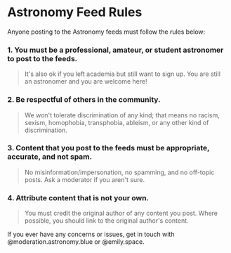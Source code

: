 # Astronomy Feed Rules

Anyone posting to the Astronomy feeds must follow the rules below:

### 1. You must be a professional, amateur, or student astronomer to post to the feeds.
> It's also ok if you left academia but still want to sign up. You are still an astronomer and you are welcome here!

### 2. Be respectful of others in the community.
> We won't tolerate discrimination of any kind; that means no racism, sexism, homophobia, transphobia, ableism, or any other kind of discrimination.

### 3. Content that you post to the feeds must be appropriate, accurate, and not spam.
> No misinformation/impersonation, no spamming, and no off-topic posts. Ask a moderator if you aren't sure.

### 4. Attribute content that is not your own.
> You must credit the original author of any content you post. Where possible, you should link to the original author's content.

If you ever have any concerns or issues, get in touch with @moderation.astronomy.blue or @emily.space.

